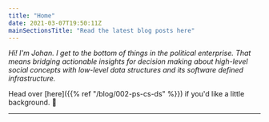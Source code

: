 ```yaml
---
title: "Home"
date: 2021-03-07T19:50:11Z
mainSectionsTitle: "Read the latest blog posts here"
---
```


_Hi! I'm Johan. I get to the bottom of things in the political enterprise. That means bridging actionable insights for decision making about high-level social concepts with low-level data structures and its software defined infrastructure._

Head over [here]({{% ref "/blog/002-ps-cs-ds" %}}) if you'd like a little background. :metal:

---